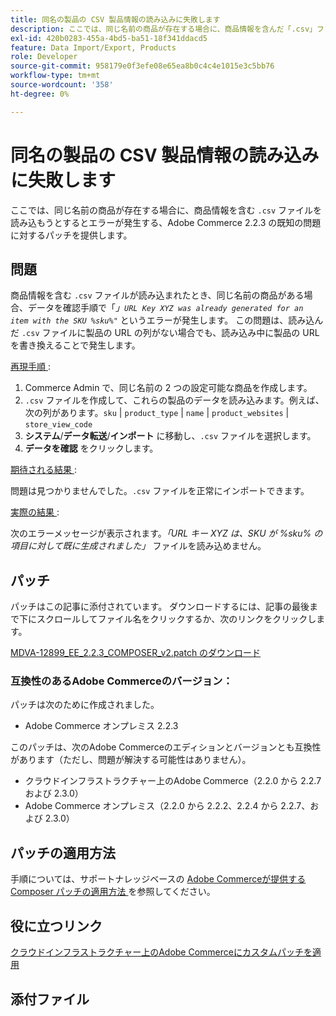```yaml
---
title: 同名の製品の CSV 製品情報の読み込みに失敗します
description: ここでは、同じ名前の商品が存在する場合に、商品情報を含んだ「.csv」ファイルを読み込もうとするとエラーが発生する、Adobe Commerce 2.2.3 の既知の問題に対するパッチを提供します。
exl-id: 420b0283-455a-4bd5-ba51-18f341ddacd5
feature: Data Import/Export, Products
role: Developer
source-git-commit: 958179e0f3efe08e65ea8b0c4c4e1015e3c5bb76
workflow-type: tm+mt
source-wordcount: '358'
ht-degree: 0%

---
```


# 同名の製品の CSV 製品情報の読み込みに失敗します

ここでは、同じ名前の商品が存在する場合に、商品情報を含む `.csv` ファイルを読み込もうとするとエラーが発生する、Adobe Commerce 2.2.3 の既知の問題に対するパッチを提供します。

## 問題

商品情報を含む `.csv` ファイルが読み込まれたとき、同じ名前の商品がある場合、データを確認手順で「*」`URL Key XYZ was already generated for an item with the SKU %sku%"`* というエラーが発生します。 この問題は、読み込んだ `.csv` ファイルに製品の URL の列がない場合でも、読み込み中に製品の URL を書き換えることで発生します。

<u> 再現手順 </u>:

1. Commerce Admin で、同じ名前の 2 つの設定可能な商品を作成します。
1. `.csv` ファイルを作成して、これらの製品のデータを読み込みます。例えば、次の列があります。`sku` | `product_type` | `name` | `product_websites` | `store_view_code`
1. **システム**/**データ転送**/**インポート** に移動し、`.csv` ファイルを選択します。
1. **データを確認** をクリックします。

<u> 期待される結果 </u>:

問題は見つかりませんでした。`.csv` ファイルを正常にインポートできます。

<u> 実際の結果 </u>:

次のエラーメッセージが表示されます。*「URL キー XYZ は、SKU が %sku% の項目に対して既に生成されました」* ファイルを読み込めません。

## パッチ

パッチはこの記事に添付されています。 ダウンロードするには、記事の最後まで下にスクロールしてファイル名をクリックするか、次のリンクをクリックします。

[MDVA-12899\_EE\_2.2.3\_COMPOSER\_v2.patch のダウンロード](assets/MDVA-12899_EE_2.2.3_COMPOSER_v2.patch.zip)

### 互換性のあるAdobe Commerceのバージョン：

パッチは次のために作成されました。

* Adobe Commerce オンプレミス 2.2.3

このパッチは、次のAdobe Commerceのエディションとバージョンとも互換性があります（ただし、問題が解決する可能性はありません）。

* クラウドインフラストラクチャー上のAdobe Commerce（2.2.0 から 2.2.7 および 2.3.0）
* Adobe Commerce オンプレミス（2.2.0 から 2.2.2、2.2.4 から 2.2.7、および 2.3.0）

## パッチの適用方法

手順については、サポートナレッジベースの [Adobe Commerceが提供する Composer パッチの適用方法 ](/help/how-to/general/how-to-apply-a-composer-patch-provided-by-magento.md) を参照してください。

## 役に立つリンク

[ クラウドインフラストラクチャー上のAdobe Commerceにカスタムパッチを適用 ](https://devdocs.magento.com/guides/v2.3/cloud/project/project-patch.html)

## 添付ファイル
